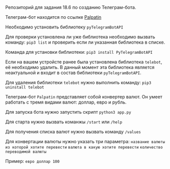 Репозиторий для задания 18.6 по созданию Телеграм-бота.

Телеграм-бот находится по ссылке [Palpatin](https://t.me/Palpatin1_bot)

Необходимо установить библиотеку `pyTelegramBotAPI`

Для проверки установлена ли уже библиотека необходимо вызвать команду: `pip3 list` и проверить если ли указанная библиотека в списке.

Команда для установки библиотеки: `pip3 install PyTelegramBotAPI `

Если на вашем устройсте ранее была установлена библиотека `telebot`, её необходимо удалить. В данный момент эта библиотека является неактуальной и входит в состав библиотеки `pyTelegramBotAPI`.

Для удаления библиотеки `telebot` нужно выполнить команду: `pip3 uninstall telebot `

Телеграм-бот `Palpatin` представляет собой конвертер валют. Он умеет работать с тремя видами валют: доллар, евро и рубль.

Для запуска бота нужно запустить скрипт `python3 app.py`

Для старта нужно вызвать команжы `/start` или `/help`

Для получения списка валют нужно вызвать команду `/values`

Для конвертации валюты нужно указать три параметра: `название валюты из которой хотите перевести` `валюта в какую хотите перевести` `количество переводимой валюты`

Пример: `евро доллар 100`
